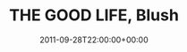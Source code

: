 ---
templateKey: event
guid: 08965d47-6eab-11ea-99c5-002590d1d1b0
date: 2011-09-28T22:00:00+00:00
eventTime: '10pm'
title: THE GOOD LIFE, Blush
artist: THE GOOD LIFE
city: Taipei
venue: Blush
group: LEO37
---